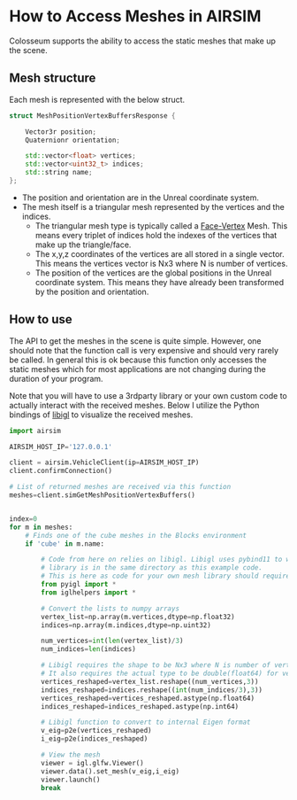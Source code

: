 # How to Access Meshes in AIRSIM

Colosseum supports the ability to access the static meshes that make up the scene.


## Mesh structure
Each mesh is represented with the below struct.
```cpp
struct MeshPositionVertexBuffersResponse {

	Vector3r position;
	Quaternionr orientation;

	std::vector<float> vertices;
	std::vector<uint32_t> indices;
	std::string name;
};
```

* The position and orientation are in the Unreal coordinate system.
* The mesh itself is a triangular mesh represented by the vertices and the indices.
	* The triangular mesh type is typically called a [Face-Vertex](https://en.wikipedia.org/wiki/Polygon_mesh#Face-vertex_meshes) Mesh. This means every triplet of indices hold the indexes of the vertices that make up the triangle/face.
	* The x,y,z coordinates of the vertices are all stored in a single vector. This means the vertices vector is Nx3 where N is number of vertices. 
    * The position of the vertices are the global positions in the Unreal coordinate system. This means they have already been transformed by the position and orientation.

## How to use
The API to get the meshes in the scene is quite simple. However, one should note that the function call is very expensive and should
 very rarely be called. In general this is ok because this function only accesses the static meshes which for most applications are
 not changing during the duration of your program.

Note that you will have to use a 3rdparty library or your own custom code to actually interact with the received meshes. Below I utilize the
Python bindings of [libigl](https://github.com/libigl/libigl) to visualize the received meshes.

```python
import airsim

AIRSIM_HOST_IP='127.0.0.1'

client = airsim.VehicleClient(ip=AIRSIM_HOST_IP)
client.confirmConnection()

# List of returned meshes are received via this function
meshes=client.simGetMeshPositionVertexBuffers()


index=0
for m in meshes:
    # Finds one of the cube meshes in the Blocks environment
    if 'cube' in m.name:

        # Code from here on relies on libigl. Libigl uses pybind11 to wrap C++ code. So here the built pyigl.so
        # library is in the same directory as this example code.
        # This is here as code for your own mesh library should require something similar
        from pyigl import *
        from iglhelpers import *

        # Convert the lists to numpy arrays
        vertex_list=np.array(m.vertices,dtype=np.float32)
        indices=np.array(m.indices,dtype=np.uint32)

        num_vertices=int(len(vertex_list)/3)
        num_indices=len(indices)

        # Libigl requires the shape to be Nx3 where N is number of vertices or indices
        # It also requires the actual type to be double(float64) for vertices and int64 for the triangles/indices
        vertices_reshaped=vertex_list.reshape((num_vertices,3))
        indices_reshaped=indices.reshape((int(num_indices/3),3))
        vertices_reshaped=vertices_reshaped.astype(np.float64)
        indices_reshaped=indices_reshaped.astype(np.int64)

        # Libigl function to convert to internal Eigen format
        v_eig=p2e(vertices_reshaped)
        i_eig=p2e(indices_reshaped)

        # View the mesh
        viewer = igl.glfw.Viewer()
        viewer.data().set_mesh(v_eig,i_eig)
        viewer.launch()
        break
```
